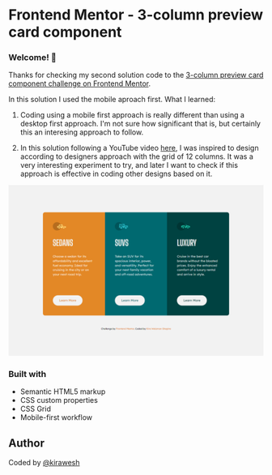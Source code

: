 # Frontend Mentor - 3-column preview card component

### Welcome! 👋

Thanks for checking my second solution code to the [3-column preview card component challenge on Frontend Mentor](https://www.frontendmentor.io/challenges/3column-preview-card-component-pH92eAR2-).

In this solution I used the mobile aproach first.
What I learned:
1. Coding using a mobile first approach is really different than using a desktop first approach.
I'm not sure how significant that is, but certainly this an interesing approach to follow.

2. In this solution following a YouTube video [here](https://www.youtube.com/watch?v=PM3XW_1RAIs&list=PL4cUxeGkcC9hH1tAjyUPZPjbj-7s200a4), I was inspired to design according to designers approach with the grid of 12 columns. It was a very interesting experiment to try, and later I want to check if this approach is effective in coding other designs based on it.

![](frontend-mentor/screenshot/Snapshot_2022-10-17_113247.png)

### Built with

- Semantic HTML5 markup
- CSS custom properties
- CSS Grid
- Mobile-first workflow

## Author

Coded by <a href="https://www.frontendmentor.io/profile/kirawesh">@kirawesh</a>